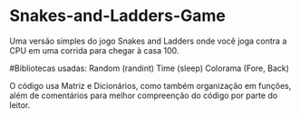# Snakes-and-Ladders-Game
Uma versão simples do jogo Snakes and Ladders onde você joga contra a CPU em uma corrida para chegar à casa 100.

#Bibliotecas usadas:
  Random (randint)
  Time (sleep)
  Colorama (Fore, Back)

O código usa Matriz e Dicionários, como também organização em funções, além de comentários para melhor compreenção do código por parte do leitor.
